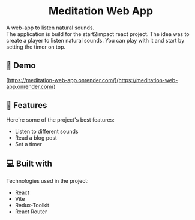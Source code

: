 <h1 align="center" id="title">Meditation Web App</h1>

<p id="description">A web-app to listen natural sounds.<br/> The application is build for the start2impact react project. The idea was to create a player to listen natural sounds. You can play with it and start by setting the timer on top.</p>

<h2>🚀 Demo</h2>

[https://meditation-web-app.onrender.com/](https://meditation-web-app.onrender.com/)

<h2>🧐 Features</h2>

Here're some of the project's best features:

- Listen to different sounds
- Read a blog post
- Set a timer

<h2>💻 Built with</h2>

Technologies used in the project:

- React
- Vite
- Redux-Toolkit
- React Router
